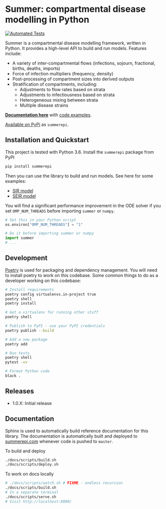 # Summer: compartmental disease modelling in Python

[![Automated Tests](https://github.com/monash-emu/summer/actions/workflows/tests.yml/badge.svg)](https://github.com/monash-emu/summer/actions/workflows/tests.yml)

Summer is a compartmental disease modelling framework, written in Python. It provides a high-level API to build and run models. Features include:

- A variety of inter-compartmental flows (infections, sojourn, fractional, births, deaths, imports)
- Force of infection multipliers (frequency, density)
- Post-processing of compartment sizes into derived outputs
- Stratification of compartments, including:
  - Adjustments to flow rates based on strata
  - Adjustments to infectiousness based on strata
  - Heterogeneous mixing between strata
  - Multiple disease strains

**[Documentation here](http://summerepi.com/)** with [code examples](http://summerepi.com/examples).

[Available on PyPi](https://pypi.org/project/summerepi/) as `summerepi`.

## Installation and Quickstart

This project is tested with Python 3.6.
Install the `summerepi` package from PyPI

```bash
pip install summerepi
```

Then you can use the library to build and run models. See here for some examples:

- [SIR model](http://summerepi.com/examples/sir-model.html)
- [SEIR model](http://summerepi.com/examples/seir-model.html)

You will find a significant performance improvement in the ODE solver if you set `OMP_NUM_THREADS` before importing `summer` or `numpy`.

```python
# Set this in your Python script
os.environ["OMP_NUM_THREADS"] = "1"

# Do it before importing summer or numpy
import summer
# ...
```

## Development

[Poetry](https://python-poetry.org/) is used for packaging and dependency management.
You will need to install poetry to work on this codebase.
Some common things to do as a developer working on this codebase:

```bash
# Install requirements
poetry config virtualenvs.in-project true
poetry shell
poetry install

# Get a virtualenv for running other stuff
poetry shell

# Publish to PyPI - use your PyPI credentials
poetry publish --build

# Add a new package
poetry add

# Run tests
poetry shell
pytest -vv

# Format Python code
black .
```

## Releases

- 1.0.X: Initial release

## Documentation

Sphinx is used to automatically build reference documentation for this library.
The documentation is automatically built and deployed to [summerepi.com](http://summerepi.com/) whenever code is pushed to `master`.

To build and deploy

```bash
./docs/scripts/build.sh
./docs/scripts/deploy.sh
```

To work on docs locally

```bash
# ./docs/scripts/watch.sh # FIXME - endless recursion
./docs/scripts/build.sh
# In a separate terminal
./docs/scripts/serve.sh
# Visit http://localhost:8000/
```
